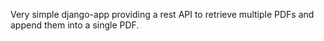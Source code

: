 Very simple django-app providing a rest API to retrieve multiple PDFs and
append them into a single PDF.
